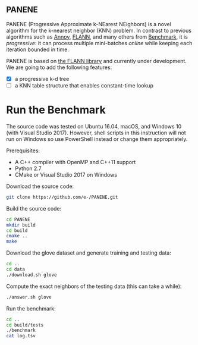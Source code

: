 PANENE
--

PANENE (Progressive Approximate k-NEarest NEighbors) is a novel algorithm for the k-nearest neighbor (KNN) problem. In contrast to previous algorithms such as [Annoy](https://github.com/spotify/annoy), [FLANN](http://www.cs.ubc.ca/research/flann/), and many others from [Benchmark](https://github.com/erikbern/ann-benchmarks#evaluated), it is *progressive*: it can process multiple mini-batches *online* while keeping each iteration bounded in time.

PANENE is based on [the FLANN library](https://github.com/mariusmuja/flann) and currently under development. We are going to add the following features:

- [x] a progressive k-d tree
- [ ] a KNN table structure that enables constant-time lookup

# Run the Benchmark

The source code was tested on Ubuntu 16.04, macOS, and Windows 10 (with Visual Studio 2017). However, shell scripts in this instruction will not run on Windows so use PowerShell instead or change them appropriately.

Prerequisites:
- A C++ compiler with OpenMP and C++11 support
- Python 2.7
- CMake or Visual Studio 2017 on Windows

Download the source code:
```bash
git clone https://github.com/e-/PANENE.git
```

Build the source code:
```bash
cd PANENE
mkdir build
cd build
cmake ..
make
```

Download the glove dataset and generate training and testing data:
```bash
cd ..
cd data
./download.sh glove
```

Compute the exact neighbors of the testing data (this can take a while):
```bash
./answer.sh glove
```

Run the benchmark:
```bash
cd ..
cd build/tests
./benchmark
cat log.tsv
```